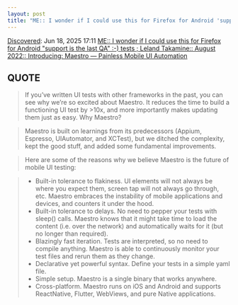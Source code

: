 ```yaml
---
layout: post
title: "ME:: I wonder if I could use this for Firefox for Android 'support is the last QA' :-) tests ; Leland Takamine:: August 2022:: Introducing: Maestro — Painless Mobile UI Automation"
---
```

[Discovered](http://rolandtanglao.com/2020/07/29/p1-blogthis-checkvist-list-links-to-blog/): Jun 18, 2025 17:11 [ME:: I wonder if I could use this for Firefox for Android "support is the last QA" :-) tests ; Leland Takamine:: August 2022:: Introducing: Maestro — Painless Mobile UI Automation](https://maestro.dev/blog/introducing-maestro-painless-mobile-ui-automation) 

## QUOTE

>If you’ve written UI tests with other frameworks in the past, you can see why we’re so excited about Maestro. It reduces the time to build a functioning UI test by >10x, and more importantly makes updating them just as easy.
Why Maestro?

>Maestro is built on learnings from its predecessors (Appium, Espresso, UIAutomator, and XCTest), but we ditched the complexity, kept the good stuff, and added some fundamental improvements.

>Here are some of the reasons why we believe Maestro is the future of mobile UI testing:

>-   Built-in tolerance to flakiness. UI elements will not always be where you expect them, screen tap will not always go through, etc. Maestro embraces the instability of mobile applications and devices, and counters it under the hood.
>-   Built-in tolerance to delays. No need to pepper your tests with sleep() calls. Maestro knows that it might take time to load the content (i.e. over the network) and automatically waits for it (but no longer than required).
>-  Blazingly fast iteration. Tests are interpreted, so no need to compile anything. Maestro is able to continuously monitor your test files and rerun them as they change.
>-  Declarative yet powerful syntax. Define your tests in a simple yaml file.
>-  Simple setup. Maestro is a single binary that works anywhere.
>-  Cross-platform. Maestro runs on iOS and Android and supports ReactNative, Flutter, WebViews, and pure Native applications.
